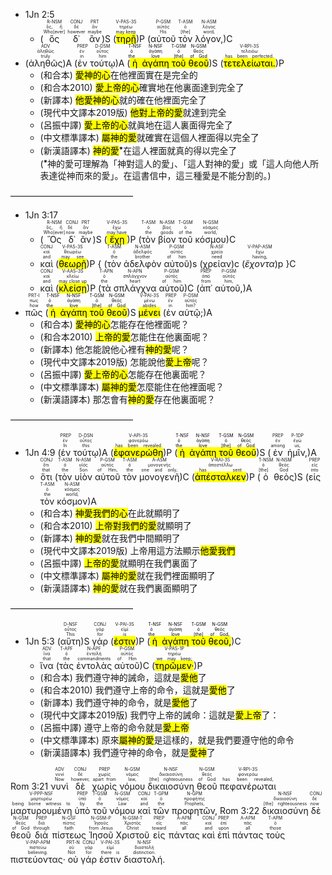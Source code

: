


- <rt>1Jn 2:5</rt> 
	- (<RUBY><ruby><ruby>ὃς<rt>Who[ever]</rt></ruby><rt>ὅς, ἥ</rt></ruby><rt>R-NSM</rt></RUBY> <RUBY><ruby><ruby>δ᾽<rt>however</rt></ruby><rt>δέ</rt></ruby><rt>CONJ</rt></RUBY> <RUBY><ruby><ruby>ἂν<rt>maybe</rt></ruby><rt>ἄν</rt></ruby><rt>PRT</rt></RUBY>)S (<RUBY><ruby><ruby><mark class='verb'>τηρῇ</mark><rt>may keep</rt></ruby><rt>τηρέω</rt></ruby><rt>V-PAS-3S</rt></RUBY>)P (<RUBY><ruby><ruby>αὐτοῦ<rt>His</rt></ruby><rt>αὐτός</rt></ruby><rt>P-GSM</rt></RUBY> <RUBY><ruby><ruby>τὸν<rt>[the]</rt></ruby><rt>ὁ</rt></ruby><rt>T-ASM</rt></RUBY> <RUBY><ruby><ruby>λόγον,<rt>word,</rt></ruby><rt>λόγος</rt></ruby><rt>N-ASM</rt></RUBY>)C 
- (<RUBY><ruby><ruby>ἀληθῶς<rt>truly</rt></ruby><rt>ἀληθῶς</rt></ruby><rt>ADV</rt></RUBY>)A (<RUBY><ruby><ruby>ἐν<rt>in</rt></ruby><rt>ἐν</rt></ruby><rt>PREP</rt></RUBY> <RUBY><ruby><ruby>τούτῳ<rt>him</rt></ruby><rt>οὗτος</rt></ruby><rt>D-DSM</rt></RUBY>)A (<mark><RUBY><ruby><ruby>ἡ<rt>the</rt></ruby><rt>ὁ</rt></ruby><rt>T-NSF</rt></RUBY> <RUBY><ruby><ruby>ἀγάπη<rt>love</rt></ruby><rt>ἀγάπη</rt></ruby><rt>N-NSF</rt></RUBY> <RUBY><ruby><ruby>τοῦ<rt>[the]</rt></ruby><rt>ὁ</rt></ruby><rt>T-GSM</rt></RUBY> <RUBY><ruby><ruby>θεοῦ<rt>of God</rt></ruby><rt>θεός</rt></ruby><rt>N-GSM</rt></RUBY></mark>)S (<RUBY><ruby><ruby><mark class='verb'>τετελείωται.</mark><rt>has been perfected.</rt></ruby><rt>τελειόω</rt></ruby><rt>V-RPI-3S</rt></RUBY>)P
	- (和合本) <mark>愛神的心</mark>在他裡面實在是完全的
	- (和合本2010) <mark>愛上帝的心</mark>確實地在他裏面達到完全了
	- (新譯本) <mark>他愛神的心</mark>就的確在他裡面完全了
	- (現代中文譯本2019版) <mark>他對上帝的愛</mark>就達到完全
	- (呂振中譯) <mark>愛上帝的心</mark>就眞地在這人裏面得完全了
	- (中文標準譯本) <mark>屬神的愛</mark>就確實在這個人裡面得以完全了
	- (新漢語譯本) <mark>神的愛</mark><sup>⁕</sup>在這人裡面就真的得以完全了 </br>(<sup>⁕</sup>神的愛可理解為「神對這人的愛」、「這人對神的愛」或「這人向他人所表達從神而來的愛」。在這書信中，這三種愛是不能分割的。)

——————————————
- <rt>1Jn 3:17</rt> 
	- (<RUBY><ruby><ruby>Ὃς<rt>Who[ever]</rt></ruby><rt>ὅς, ἥ</rt></ruby><rt>R-NSM</rt></RUBY> <RUBY><ruby><ruby>δ᾽<rt>now</rt></ruby><rt>δέ</rt></ruby><rt>CONJ</rt></RUBY> <RUBY><ruby><ruby>ἂν<rt>maybe</rt></ruby><rt>ἄν</rt></ruby><rt>PRT</rt></RUBY>)S (<RUBY><ruby><ruby><mark class='verb'>ἔχῃ</mark><rt>may have</rt></ruby><rt>ἔχω</rt></ruby><rt>V-PAS-3S</rt></RUBY>)P (<RUBY><ruby><ruby>τὸν<rt>the</rt></ruby><rt>ὁ</rt></ruby><rt>T-ASM</rt></RUBY> <RUBY><ruby><ruby>βίον<rt>goods</rt></ruby><rt>βίος</rt></ruby><rt>N-ASM</rt></RUBY> <RUBY><ruby><ruby>τοῦ<rt>of the</rt></ruby><rt>ὁ</rt></ruby><rt>T-GSM</rt></RUBY> <RUBY><ruby><ruby>κόσμου<rt>world,</rt></ruby><rt>κόσμος</rt></ruby><rt>N-GSM</rt></RUBY>)C 
	- <RUBY><ruby><ruby>καὶ<rt>and</rt></ruby><rt>καί</rt></ruby><rt>CONJ</rt></RUBY> (<RUBY><ruby><ruby><mark class='verb'>θεωρῇ</mark><rt>may see</rt></ruby><rt>θεωρέω</rt></ruby><rt>V-PAS-3S</rt></RUBY>)P { (<RUBY><ruby><ruby>τὸν<rt>the</rt></ruby><rt>ὁ</rt></ruby><rt>T-ASM</rt></RUBY> <RUBY><ruby><ruby>ἀδελφὸν<rt>brother</rt></ruby><rt>ἀδελφός</rt></ruby><rt>N-ASM</rt></RUBY> <RUBY><ruby><ruby>αὐτοῦ<rt>of him</rt></ruby><rt>αὐτός</rt></ruby><rt>P-GSM</rt></RUBY>)s (<RUBY><ruby><ruby>χρείαν<rt>need</rt></ruby><rt>χρεία</rt></ruby><rt>N-ASF</rt></RUBY>)c (<RUBY><ruby><ruby><em>ἔχοντα</em><rt>having,</rt></ruby><rt>ἔχω</rt></ruby><rt>V-PAP-ASM</rt></RUBY>)p }C 
	- <RUBY><ruby><ruby>καὶ<rt>and</rt></ruby><rt>καί</rt></ruby><rt>CONJ</rt></RUBY> (<RUBY><ruby><ruby><mark class='verb'>κλείσῃ</mark><rt>may close up</rt></ruby><rt>κλείω</rt></ruby><rt>V-AAS-3S</rt></RUBY>)P (<RUBY><ruby><ruby>τὰ<rt>the</rt></ruby><rt>ὁ</rt></ruby><rt>T-APN</rt></RUBY> <RUBY><ruby><ruby>σπλάγχνα<rt>heart</rt></ruby><rt>σπλάγχνον</rt></ruby><rt>N-APN</rt></RUBY> <RUBY><ruby><ruby>αὐτοῦ<rt>of him</rt></ruby><rt>αὐτός</rt></ruby><rt>P-GSM</rt></RUBY>)C (<RUBY><ruby><ruby>ἀπ᾽<rt>from</rt></ruby><rt>ἀπό</rt></ruby><rt>PREP</rt></RUBY> <RUBY><ruby><ruby>αὐτοῦ,<rt>him,</rt></ruby><rt>αὐτός</rt></ruby><rt>P-GSM</rt></RUBY>)A 
- <RUBY><ruby><ruby>πῶς<rt>how</rt></ruby><rt>πως</rt></ruby><rt>PRT-I</rt></RUBY> (<mark><RUBY><ruby><ruby>ἡ<rt>the</rt></ruby><rt>ὁ</rt></ruby><rt>T-NSF</rt></RUBY> <RUBY><ruby><ruby>ἀγάπη<rt>love</rt></ruby><rt>ἀγάπη</rt></ruby><rt>N-NSF</rt></RUBY> <RUBY><ruby><ruby>τοῦ<rt>[the]</rt></ruby><rt>ὁ</rt></ruby><rt>T-GSM</rt></RUBY> <RUBY><ruby><ruby>θεοῦ<rt>of God</rt></ruby><rt>θεός</rt></ruby><rt>N-GSM</rt></RUBY></mark>)S <RUBY><ruby><ruby><mark class='verb'>μένει</mark><rt>abides</rt></ruby><rt>μένω</rt></ruby><rt>V-PAI-3S</rt></RUBY> (<RUBY><ruby><ruby>ἐν<rt>in</rt></ruby><rt>ἐν</rt></ruby><rt>PREP</rt></RUBY> <RUBY><ruby><ruby>αὐτῷ;<rt>him?</rt></ruby><rt>αὐτός</rt></ruby><rt>P-DSM</rt></RUBY>)A 
	- (和合本) <mark>愛神的心</mark>怎能存在他裡面呢？
	- (和合本2010) <mark>上帝的愛</mark>怎能住在他裏面呢？
	- (新譯本) 他怎能說他心裡有<mark>神的愛</mark>呢？
	- (現代中文譯本2019版) 怎能說他<mark>愛上帝</mark>呢？
	- (呂振中譯) <mark>愛上帝的心</mark>怎能存在他裏面呢？
	- (中文標準譯本) <mark>屬神的愛</mark>怎麼能住在他裡面呢？
	- (新漢語譯本) 那怎會有<mark>神的愛</mark>存在他裏面呢？

——————————————
- <rt>1Jn 4:9</rt> (<RUBY><ruby><ruby>ἐν<rt>In</rt></ruby><rt>ἐν</rt></ruby><rt>PREP</rt></RUBY> <RUBY><ruby><ruby>τούτῳ<rt>this</rt></ruby><rt>οὗτος</rt></ruby><rt>D-DSN</rt></RUBY>)A (<RUBY><ruby><ruby><mark class='verb'>ἐφανερώθη</mark><rt>has been revealed</rt></ruby><rt>φανερόω</rt></ruby><rt>V-API-3S</rt></RUBY>)P (<mark><RUBY><ruby><ruby>ἡ<rt>the</rt></ruby><rt>ὁ</rt></ruby><rt>T-NSF</rt></RUBY> <RUBY><ruby><ruby>ἀγάπη<rt>love</rt></ruby><rt>ἀγάπη</rt></ruby><rt>N-NSF</rt></RUBY> <RUBY><ruby><ruby>τοῦ<rt>[the]</rt></ruby><rt>ὁ</rt></ruby><rt>T-GSM</rt></RUBY> <RUBY><ruby><ruby>θεοῦ<rt>of God</rt></ruby><rt>θεός</rt></ruby><rt>N-GSM</rt></RUBY></mark>)S (<RUBY><ruby><ruby>ἐν<rt>among</rt></ruby><rt>ἐν</rt></ruby><rt>PREP</rt></RUBY> <RUBY><ruby><ruby>ἡμῖν,<rt>us,</rt></ruby><rt>ἐγώ</rt></ruby><rt>P-1DP</rt></RUBY>)A 
	- <RUBY><ruby><ruby>ὅτι<rt>that</rt></ruby><rt>ὅτι</rt></ruby><rt>CONJ</rt></RUBY> (<RUBY><ruby><ruby>τὸν<rt>the</rt></ruby><rt>ὁ</rt></ruby><rt>T-ASM</rt></RUBY> <RUBY><ruby><ruby>υἱὸν<rt>Son</rt></ruby><rt>υἱός</rt></ruby><rt>N-ASM</rt></RUBY> <RUBY><ruby><ruby>αὐτοῦ<rt>of Him,</rt></ruby><rt>αὐτός</rt></ruby><rt>P-GSM</rt></RUBY> <RUBY><ruby><ruby>τὸν<rt>the</rt></ruby><rt>ὁ</rt></ruby><rt>T-ASM</rt></RUBY> <RUBY><ruby><ruby>μονογενῆ<rt>one and only,</rt></ruby><rt>μονογενής</rt></ruby><rt>A-ASM</rt></RUBY>)C (<RUBY><ruby><ruby><mark class='verb'>ἀπέσταλκεν</mark><rt>has sent</rt></ruby><rt>ἀποστέλλω</rt></ruby><rt>V-RAI-3S</rt></RUBY>)P (<RUBY><ruby><ruby>ὁ<rt>[the]</rt></ruby><rt>ὁ</rt></ruby><rt>T-NSM</rt></RUBY> <RUBY><ruby><ruby>θεὸς<rt>God</rt></ruby><rt>θεός</rt></ruby><rt>N-NSM</rt></RUBY>)S (<RUBY><ruby><ruby>εἰς<rt>into</rt></ruby><rt>εἰς</rt></ruby><rt>PREP</rt></RUBY> <RUBY><ruby><ruby>τὸν<rt>the</rt></ruby><rt>ὁ</rt></ruby><rt>T-ASM</rt></RUBY> <RUBY><ruby><ruby>κόσμον<rt>world,</rt></ruby><rt>κόσμος</rt></ruby><rt>N-ASM</rt></RUBY>)A
	- (和合本) <mark>神愛我們的心</mark>在此就顯明了
	- (和合本2010) <mark>上帝對我們的愛</mark>就顯明了
	- (新譯本) <mark>神的愛</mark>就在我們中間顯明了
	- (現代中文譯本2019版) 上帝用這方法顯示<mark>他愛我們</mark>
	- (呂振中譯) <mark>上帝的愛</mark>就顯明在我們裏面了
	- (中文標準譯本) <mark>屬神的愛</mark>就在我們裡面顯明了
	- (新漢語譯本) <mark>神的愛</mark>就在我們裏面顯明了

——————————————
-  <rt>1Jn 5:3</rt> (<RUBY><ruby><ruby>αὕτη<rt>This</rt></ruby><rt>οὗτος</rt></ruby><rt>D-NSF</rt></RUBY>)S <RUBY><ruby><ruby>γάρ<rt>for</rt></ruby><rt>γάρ</rt></ruby><rt>CONJ</rt></RUBY> (<RUBY><ruby><ruby><mark class='verb'>ἐστιν</mark><rt>is</rt></ruby><rt>εἰμί</rt></ruby><rt>V-PAI-3S</rt></RUBY>)P (<mark><RUBY><ruby><ruby>ἡ<rt>the</rt></ruby><rt>ὁ</rt></ruby><rt>T-NSF</rt></RUBY> <RUBY><ruby><ruby>ἀγάπη<rt>love</rt></ruby><rt>ἀγάπη</rt></ruby><rt>N-NSF</rt></RUBY> <RUBY><ruby><ruby>τοῦ<rt>[the]</rt></ruby><rt>ὁ</rt></ruby><rt>T-GSM</rt></RUBY> <RUBY><ruby><ruby>θεοῦ,<rt>of God,</rt></ruby><rt>θεός</rt></ruby><rt>N-GSM</rt></RUBY></mark>)C 
	-  <RUBY><ruby><ruby>ἵνα<rt>that</rt></ruby><rt>ἵνα</rt></ruby><rt>ADV</rt></RUBY> (<RUBY><ruby><ruby>τὰς<rt>the</rt></ruby><rt>ὁ</rt></ruby><rt>T-APF</rt></RUBY> <RUBY><ruby><ruby>ἐντολὰς<rt>commandments</rt></ruby><rt>ἐντολή</rt></ruby><rt>N-APF</rt></RUBY> <RUBY><ruby><ruby>αὐτοῦ<rt>of Him</rt></ruby><rt>αὐτός</rt></ruby><rt>P-GSM</rt></RUBY>)C (<RUBY><ruby><ruby><mark class='verb'>τηρῶμεν·</mark><rt>we may keep;</rt></ruby><rt>τηρέω</rt></ruby><rt>V-PAS-1P</rt></RUBY>)P
	- (和合本) 我們遵守神的誡命，這就是<mark>愛他</mark>了
	- (和合本2010) 我們遵守上帝的命令，這就是<mark>愛他</mark>了
	- (新譯本) 我們遵守神的命令，就是<mark>愛他</mark>了
	- (現代中文譯本2019版) 我們守上帝的誡命：這就是<mark>愛上帝</mark>了：
	- (呂振中譯) 遵守上帝的命令就是<mark>愛上帝</mark>
	- (中文標準譯本) 原來<mark>屬神的愛</mark>是這樣的，就是我們要遵守他的命令
	- (新漢語譯本) 我們遵守神的命令，就是<mark>愛神</mark>了




<rt>Rom 3:21</rt> <RUBY><ruby><ruby>νυνὶ<rt>Now</rt></ruby><rt>νυνί</rt></ruby><rt>ADV</rt></RUBY> <RUBY><ruby><ruby>δὲ<rt>however,</rt></ruby><rt>δέ</rt></ruby><rt>CONJ</rt></RUBY> <RUBY><ruby><ruby>χωρὶς<rt>apart from</rt></ruby><rt>χωρίς</rt></ruby><rt>PREP</rt></RUBY> <RUBY><ruby><ruby>νόμου<rt>law,</rt></ruby><rt>νόμος</rt></ruby><rt>N-GSM</rt></RUBY> <RUBY><ruby><ruby>δικαιοσύνη<rt>[the] righteousness</rt></ruby><rt>δικαιοσύνη</rt></ruby><rt>N-NSF</rt></RUBY> <RUBY><ruby><ruby>θεοῦ<rt>of God</rt></ruby><rt>θεός</rt></ruby><rt>N-GSM</rt></RUBY> <RUBY><ruby><ruby>πεφανέρωται<rt>has been revealed,</rt></ruby><rt>φανερόω</rt></ruby><rt>V-RPI-3S</rt></RUBY> <RUBY><ruby><ruby>μαρτυρουμένη<rt>being borne witness to</rt></ruby><rt>μαρτυρέω</rt></ruby><rt>V-PPP-NSF</rt></RUBY> <RUBY><ruby><ruby>ὑπὸ<rt>by</rt></ruby><rt>ὑπό</rt></ruby><rt>PREP</rt></RUBY> <RUBY><ruby><ruby>τοῦ<rt>the</rt></ruby><rt>ὁ</rt></ruby><rt>T-GSM</rt></RUBY> <RUBY><ruby><ruby>νόμου<rt>Law</rt></ruby><rt>νόμος</rt></ruby><rt>N-GSM</rt></RUBY> <RUBY><ruby><ruby>καὶ<rt>and</rt></ruby><rt>καί</rt></ruby><rt>CONJ</rt></RUBY> <RUBY><ruby><ruby>τῶν<rt>the</rt></ruby><rt>ὁ</rt></ruby><rt>T-GPM</rt></RUBY> <RUBY><ruby><ruby>προφητῶν,<rt>Prophets,</rt></ruby><rt>προφήτης</rt></ruby><rt>N-GPM</rt></RUBY> <rt>Rom 3:22</rt> <RUBY><ruby><ruby>δικαιοσύνη<rt>[the] righteousness</rt></ruby><rt>δικαιοσύνη</rt></ruby><rt>N-NSF</rt></RUBY> <RUBY><ruby><ruby>δὲ<rt>now</rt></ruby><rt>δέ</rt></ruby><rt>CONJ</rt></RUBY> <RUBY><ruby><ruby>θεοῦ<rt>of God</rt></ruby><rt>θεός</rt></ruby><rt>N-GSM</rt></RUBY> <RUBY><ruby><ruby>διὰ<rt>through</rt></ruby><rt>διά</rt></ruby><rt>PREP</rt></RUBY> <RUBY><ruby><ruby>πίστεως<rt>faith</rt></ruby><rt>πίστις</rt></ruby><rt>N-GSF</rt></RUBY> <RUBY><ruby><ruby>Ἰησοῦ<rt>from Jesus</rt></ruby><rt>Ἰησοῦς</rt></ruby><rt>N-GSM-P</rt></RUBY> <RUBY><ruby><ruby>Χριστοῦ<rt>Christ</rt></ruby><rt>Χριστός</rt></ruby><rt>N-GSM-T</rt></RUBY> <RUBY><ruby><ruby>εἰς<rt>toward</rt></ruby><rt>εἰς</rt></ruby><rt>PREP</rt></RUBY> <RUBY><ruby><ruby>πάντας<rt>all</rt></ruby><rt>πᾶς</rt></ruby><rt>A-APM</rt></RUBY> <RUBY><ruby><ruby>καὶ<rt>and</rt></ruby><rt>καί</rt></ruby><rt>CONJ</rt></RUBY> <RUBY><ruby><ruby>ἐπὶ<rt>upon</rt></ruby><rt>ἐπί</rt></ruby><rt>PREP</rt></RUBY> <RUBY><ruby><ruby>πάντας<rt>all</rt></ruby><rt>πᾶς</rt></ruby><rt>A-APM</rt></RUBY> <RUBY><ruby><ruby>τοὺς<rt>those</rt></ruby><rt>ὁ</rt></ruby><rt>T-APM</rt></RUBY> <RUBY><ruby><ruby>πιστεύοντας·<rt>believing.</rt></ruby><rt>πιστεύω</rt></ruby><rt>V-PAP-APM</rt></RUBY> <RUBY><ruby><ruby>οὐ<rt>Not</rt></ruby><rt>οὐ</rt></ruby><rt>PRT-N</rt></RUBY> <RUBY><ruby><ruby>γάρ<rt>for</rt></ruby><rt>γάρ</rt></ruby><rt>CONJ</rt></RUBY> <RUBY><ruby><ruby>ἐστιν<rt>there is</rt></ruby><rt>εἰμί</rt></ruby><rt>V-PAI-3S</rt></RUBY> <RUBY><ruby><ruby>διαστολή.<rt>distinction.</rt></ruby><rt>διαστολή</rt></ruby><rt>N-NSF</rt></RUBY> 